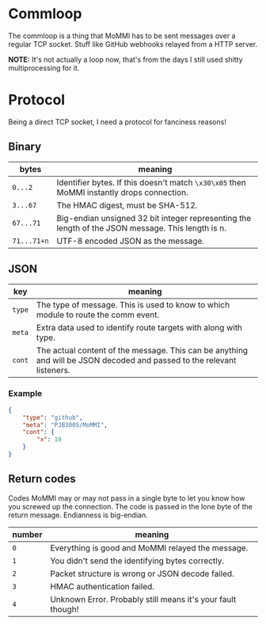 # Commloop
The commloop is a thing that MoMMI has to be sent messages over a regular TCP socket.
Stuff like GitHub webhooks relayed from a HTTP server.

**NOTE:** It's not actually a loop now, that's from the days I still used shitty multiprocessing for it.

# Protocol
Being a direct TCP socket, I need a protocol for fanciness reasons!

## Binary
 bytes     |  meaning
---------- | ---------
`0...2`    | Identifier bytes. If this doesn't match `\x30\x05` then MoMMI instantly drops connection.
`3...67`   | The HMAC digest, must be SHA-512.
`67...71`  | Big-endian unsigned 32 bit integer representing the length of the JSON message. This length is n.
`71...71+n` | UTF-8 encoded JSON as the message.

## JSON
 key    |  meaning
------  | ---------
`type`  | The type of message. This is used to know to which module to route the comm event.
`meta`  | Extra data used to identify route targets with along with type.
`cont`  | The actual content of the message. This can be anything and will be JSON decoded and passed to the relevant listeners.

### Example

```JSON
{
	"type": "github",
	"meta": "PJB3005/MoMMI",
	"cont": {
		"x": 10
	}
}
```

## Return codes
Codes MoMMI may or may not pass in a single byte to let you know how you screwed up the connection.
The code is passed in the lone byte of the return message. Endianness is big-endian.

 number  |  meaning
-------- | ---------
`0`      | Everything is good and MoMMI relayed the message.
`1`      | You didn't send the identifying bytes correctly.
`2`      | Packet structure is wrong or JSON decode failed.
`3`      | HMAC authentication failed.
`4`      | Unknown Error. Probably still means it's your fault though!

